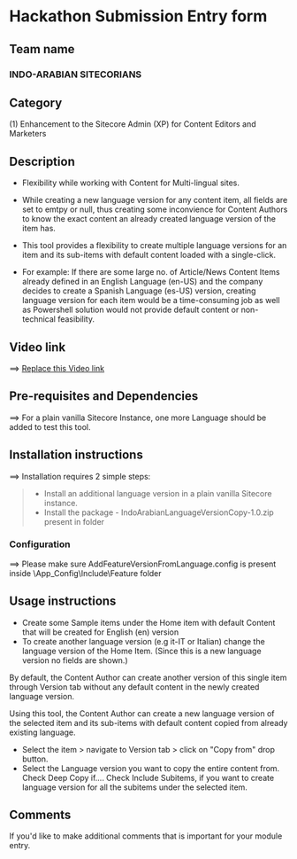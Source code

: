 # Hackathon Submission Entry form

## Team name
### INDO-ARABIAN SITECORIANS

## Category
(1) Enhancement to the Sitecore Admin (XP) for Content Editors and Marketers

## Description

  - Flexibility while working with Content for Multi-lingual sites.
  - While creating a new language version for any content item, all fields are set to emtpy or null, thus creating some inconvience for Content Authors to know the exact content an already created language version of the item has.

  - This tool provides a flexibility to create multiple language versions for an item and its sub-items with default content loaded with a single-click. 
  
  - For example: If there are some large no. of Article/News Content Items already defined in an English Language (en-US) and the company decides to create a Spanish Language (es-US) version, creating language version for each item would be a time-consuming job as well as Powershell solution would not provide default content or non-technical feasibility. 

  
## Video link
⟹ [Replace this Video link](#video-link)

## Pre-requisites and Dependencies

⟹ For a plain vanilla Sitecore Instance, one more Language should be added to test this tool.

## Installation instructions
⟹ Installation requires 2 simple steps:

> - Install an additional language version in a plain vanilla Sitecore instance.
> - Install the package - IndoArabianLanguageVersionCopy-1.0.zip present in folder 



### Configuration
⟹ Please make sure AddFeatureVersionFromLanguage.config is present inside \App_Config\Include\Feature folder


## Usage instructions
- Create some Sample items under the Home item with default Content that will be created for English (en) version
- To create another language version (e.g it-IT or Italian) change the language version of the Home Item.
(Since this is a new language version no fields are shown.)

By default, the Content Author can create another version of this single item through Version tab without any default content in the newly created language version.

Using this tool, the Content Author can create a new language version of the selected item and its sub-items with default content copied from already existing language.

- Select the item > navigate to Version tab > click on "Copy from" drop button.
- Select the Language version you want to copy the entire content from. Check Deep Copy if....
Check Include Subitems, if you want to create language version for all the subitems under the selected item.






## Comments
If you'd like to make additional comments that is important for your module entry.
